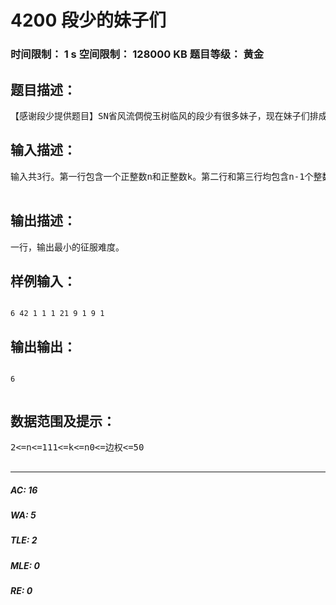 # 4200 段少的妹子们   
### 时间限制： 1 s     空间限制： 128000 KB     题目等级： 黄金  
## 题目描述：  

<pre>
【感谢段少提供题目】SN省风流倜傥玉树临风的段少有很多妹子，现在妹子们排成两行，每一行都有n个o妹子，每行中相邻两个妹子之间都有绳子相连，长度为给出的值。现在段少需要添加k条垂直的绳子来使这两行妹子连通（即从第一行的i号妹子连向第二行的i号妹子）。所有添加的绳子的长度均为0。现在定义一群妹子的征服难度为任意两个妹子最短路距离的最大值（即max{min_distance(i,j),i∈V,j∈V}）。由于妹子太多段少数不过来，请你帮段少安排这k个边，使得这群妹子的征服难度尽可能小。输出这个最小值。
</pre>
  
  
## 输入描述：  

<pre>
输入共3行。第一行包含一个正整数n和正整数k。第二行和第三行均包含n-1个整数，第i个整数代表i号妹子和i+1号妹子之间绳子的长度。  

</pre>
  
  
## 输出描述：  

<pre>
一行，输出最小的征服难度。
</pre>
  
  
## 样例输入：  

<pre><code>
6 42 1 1 1 21 9 1 9 1
</code></pre>
  
  
## 输出输出：  

<pre><code>
6  

</code></pre>
  
  
## 数据范围及提示：  

<pre>
2<=n<=111<=k<=n0<=边权<=50  

</pre>
  
  
***  

##### AC: 16  
##### WA: 5  
##### TLE: 2  
##### MLE: 0  
##### RE: 0  
